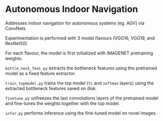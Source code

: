 # Autonomous Indoor Navigation
Addresses indoor navigation for autonomous systems (eg. AGV) via ConvNets

Experimentation is performed with 3 model flavours (VGG16, VGG19, and ResNet50)

For each flavour, the model is first initialized with IMAGENET pretraining weights.

`bottle_neck_feat.py` extracts the bottleneck features using the pretrained model as a fixed feature extractor.

`train_topmodel.py` trains the top model (`fc` and `softmax` layers) using the extracted bottleneck features saved on disk.

`finetune.py` unfreezes the last convolutions layers of the pretrained model and fine-tunes the weights together with the top model.

`infer.py` performs inference using the fine-tuned model on novel images.
